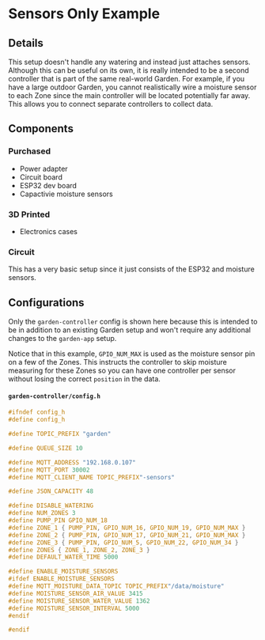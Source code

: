 # Sensors Only Example

## Details
This setup doesn't handle any watering and instead just attaches sensors. Although this can be useful on its own, it is really intended to be a second controller that is part of the same real-world Garden. For example, if you have a large outdoor Garden, you cannot realistically wire a moisture sensor to each Zone since the main controller will be located potentially far away. This allows you to connect separate controllers to collect data.

## Components

### Purchased
- Power adapter
- Circuit board
- ESP32 dev board
- Capactivie moisture sensors

### 3D Printed
- Electronics cases

### Circuit
This has a very basic setup since it just consists of the ESP32 and moisture sensors.

## Configurations
Only the `garden-controller` config is shown here because this is intended to be in addition to an existing Garden setup and won't require any additional changes to the `garden-app` setup.

Notice that in this example, `GPIO_NUM_MAX` is used as the moisture sensor pin on a few of the Zones. This instructs the controller to skip moisture measuring for these Zones so you can have one controller per sensor without losing the correct `position` in the data.
<!-- tabs:start -->
#### **`garden-controller/config.h`**
```c
#ifndef config_h
#define config_h

#define TOPIC_PREFIX "garden"

#define QUEUE_SIZE 10

#define MQTT_ADDRESS "192.168.0.107"
#define MQTT_PORT 30002
#define MQTT_CLIENT_NAME TOPIC_PREFIX"-sensors"

#define JSON_CAPACITY 48

#define DISABLE_WATERING
#define NUM_ZONES 3
#define PUMP_PIN GPIO_NUM_18
#define ZONE_1 { PUMP_PIN, GPIO_NUM_16, GPIO_NUM_19, GPIO_NUM_MAX }
#define ZONE_2 { PUMP_PIN, GPIO_NUM_17, GPIO_NUM_21, GPIO_NUM_MAX }
#define ZONE_3 { PUMP_PIN, GPIO_NUM_5, GPIO_NUM_22, GPIO_NUM_34 }
#define ZONES { ZONE_1, ZONE_2, ZONE_3 }
#define DEFAULT_WATER_TIME 5000

#define ENABLE_MOISTURE_SENSORS
#ifdef ENABLE_MOISTURE_SENSORS
#define MQTT_MOISTURE_DATA_TOPIC TOPIC_PREFIX"/data/moisture"
#define MOISTURE_SENSOR_AIR_VALUE 3415
#define MOISTURE_SENSOR_WATER_VALUE 1362
#define MOISTURE_SENSOR_INTERVAL 5000
#endif

#endif
```
<!-- tabs:end -->
